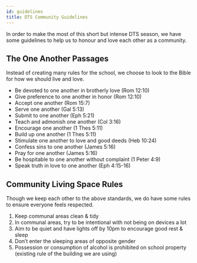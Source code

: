 ```yaml
---
id: guidelines
title: DTS Community Guidelines
---
```


In order to make the most of this short but intense DTS season, we have some guidelines to help us to honour and love each other as a community.

## The One Another Passages

Instead of creating many rules for the school, we choose to look to the Bible for how we should live and love.

- Be devoted to one another in brotherly love (Rom 12:10)
- Give preference to one another in honor (Rom 12:10)
- Accept one another (Rom 15:7)
- Serve one another (Gal 5:13)
- Submit to one another (Eph 5:21)
- Teach and admonish one another (Col 3:16)
- Encourage one another (1 Thes 5:11)
- Build up one another (1 Thes 5:11)
- Stimulate one another to love and good deeds (Heb 10:24)
- Confess sins to one another (James 5:16)
- Pray for one another (James 5:16)
- Be hospitable to one another without complaint (1 Peter 4:9)
- Speak truth in love to one another (Eph 4:15-16)

## Community Living Space Rules

Though we keep each other to the above standards, we do have some rules to ensure everyone feels respected.

1. Keep communal areas clean & tidy
2. In communal areas, try to be intentional with not being on devices a lot
3. Aim to be quiet and have lights off by 10pm to encourage good rest & sleep
4. Don’t enter the sleeping areas of opposite gender
5. Possession or consumption of alcohol is prohibited on school property (existing rule of the building we are using)

